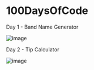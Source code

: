 # 100DaysOfCode



Day 1 - Band Name Generator

![image](https://user-images.githubusercontent.com/76846789/233792522-d6666df8-ca89-4370-b794-9eb977f18add.png)





Day 2 - Tip Calculator

![image](https://user-images.githubusercontent.com/76846789/233793345-2025864b-ff9b-47d2-81fe-4eacc3250652.png)
